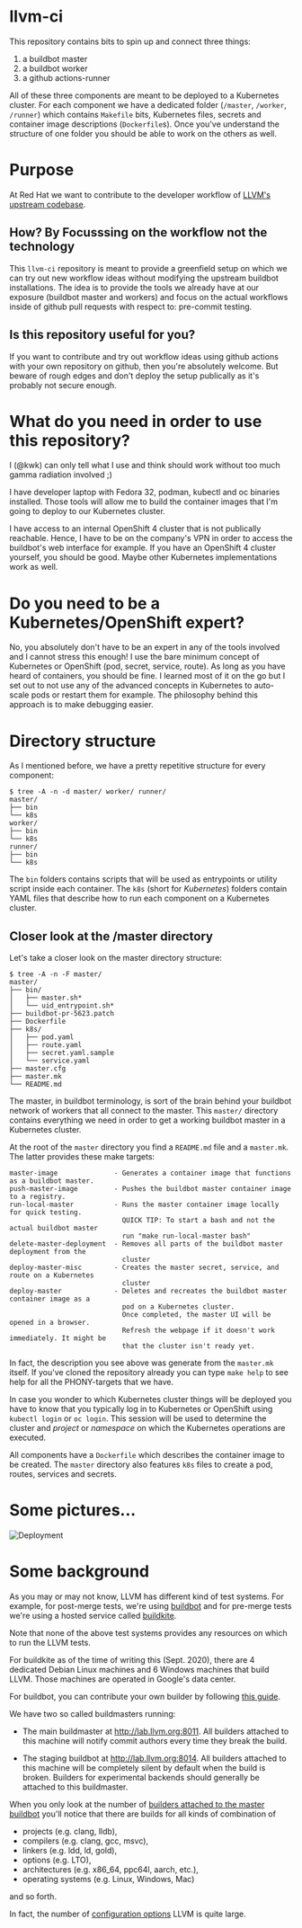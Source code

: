 # llvm-ci

This repository contains bits to spin up and connect three things:

1. a buildbot master
2. a buildbot worker
3. a github actions-runner

All of these three components are meant to be deployed to a Kubernetes cluster. For each component we have a dedicated folder (`/master`, `/worker`, `/runner`) which contains `Makefile` bits, Kubernetes files, secrets and container image descriptions (`Dockerfile`s). Once you've understand the structure of one folder you should be able to work on the others as well.

# Purpose

At Red Hat we want to contribute to the developer workflow of [LLVM's upstream codebase](https://github.com/llvm/llvm-project).

## How? By Focusssing on the workflow not the technology

This `llvm-ci` repository is meant to provide a greenfield setup on which we can try out new workflow ideas without modifying the upstream buildbot installations. The idea is to provide the tools we already have at our exposure (buildbot master and workers) and focus on the actual workflows inside of github pull requests with respect to: pre-commit testing.

## Is this repository useful for you?

If you want to contribute and try out workflow ideas using github actions with your own repository on github, then you're absolutely welcome. But beware of rough edges and don't deploy the setup publically as it's probably not secure enough.

# What do you need in order to use this repository?

I (@kwk) can only tell what I use and think should work without too much gamma radiation involved ;)

I have developer laptop with Fedora 32, podman, kubectl and oc binaries installed. Those tools will allow me to build the container images that I'm going to deploy to our Kubernetes cluster.

I have access to an internal OpenShift 4 cluster that is not publically reachable. Hence, I have to be on the company's VPN in order to access the buildbot's web interface for example.
If you have an OpenShift 4 cluster yourself, you should be good. Maybe other Kubernetes implementations work as well.

# Do you need to be a Kubernetes/OpenShift expert?

No, you absolutely don't have to be an expert in any of the tools involved and I cannot stress this enough! I use the bare minimum concept of Kubernetes or OpenShift (pod, secret, service, route). As long as you have heard of containers, you should be fine. I learned most of it on the go but I set out to not use any of the advanced concepts in Kubernetes to auto-scale pods or restart them for example. The philosophy behind this approach is to make debugging easier.

# Directory structure

As I mentioned before, we have a pretty repetitive structure for every component:

```
$ tree -A -n -d master/ worker/ runner/
master/
├── bin
└── k8s
worker/
├── bin
└── k8s
runner/
├── bin
└── k8s
```

The `bin` folders contains scripts that will be used as entrypoints or utility script inside each container. The `k8s` (short for *Kubernetes*) folders contain YAML files that describe how to run each component on a Kubernetes cluster.

## Closer look at the /master directory

Let's take a closer look on the master directory structure:

```
$ tree -A -n -F master/
master/
├── bin/
│   ├── master.sh*
│   └── uid_entrypoint.sh*
├── buildbot-pr-5623.patch
├── Dockerfile
├── k8s/
│   ├── pod.yaml
│   ├── route.yaml
│   ├── secret.yaml.sample
│   └── service.yaml
├── master.cfg
├── master.mk
└── README.md
```

The master, in buildbot terminology, is sort of the brain behind your buildbot network of workers that all connect to the master. This `master/` directory contains everything we need in order to get a working buildbot master in a Kubernetes cluster.

At the root of the `master` directory you find a `README.md` file and a `master.mk`. The latter provides these make targets:

```
master-image              - Generates a container image that functions as a buildbot master.
push-master-image         - Pushes the buildbot master container image to a registry.
run-local-master          - Runs the master container image locally for quick testing.
                            QUICK TIP: To start a bash and not the actual buildbot master 
                            run "make run-local-master bash"
delete-master-deployment  - Removes all parts of the buildbot master deployment from the 
                            cluster
deploy-master-misc        - Creates the master secret, service, and route on a Kubernetes 
                            cluster 
deploy-master             - Deletes and recreates the buildbot master container image as a 
                            pod on a Kubernetes cluster.
                            Once completed, the master UI will be opened in a browser. 
                            Refresh the webpage if it doesn't work immediately. It might be 
                            that the cluster isn't ready yet.
```

In fact, the description you see above was generate from the `master.mk` itself. If you've cloned the repository already you can type `make help` to see help for all the PHONY-targets that we have.

In case you wonder to which Kubernetes cluster things will be deployed you have to know that you typically log in to Kubernetes or OpenShift using `kubectl login` or `oc login`. This session will be used to determine the cluster and *project* or *namespace* on which the Kubernetes operations are executed.

All components have a `Dockerfile` which describes the container image to be created. The `master` directory also features `k8s` files to create a pod, routes, services and secrets.

# Some pictures...


![Deployment](http://www.plantuml.com/plantuml/proxy?idx=0&src=https://raw.githubusercontent.com/kwk/llvm-ci/trybot-setup/docs/images/master_www.puml&fmt=svg)

# Some background

As you may or may not know, LLVM has different kind of test systems.
For example, for post-merge tests, we're using [buildbot](https://llvm.org/docs/HowToAddABuilder.html)
and for pre-merge tests we're using a hosted service called
[buildkite](https://buildkite.com/llvm-project/premerge-checks).

Note that none of the above test systems provides any resources on which to
run the LLVM tests.

For buildkite as of the time of writing this (Sept. 2020), there are 4 dedicated
Debian Linux machines and 6 Windows machines that build LLVM. Those machines are
operated in Google's data center.

For buildbot, you can contribute your own builder by following
[this guide](https://llvm.org/docs/HowToAddABuilder.html).

We have two so called buildmasters running:

 * The main buildmaster at http://lab.llvm.org:8011. All builders attached to
   this machine will notify commit authors every time they break the build.

 * The staging buildbot at http://lab.llvm.org:8014. All builders attached to
   this machine will be completely silent by default when the build is broken.
   Builders for experimental backends should generally be attached to this
   buildmaster.

When you only look at the number of [builders attached to the master buildbot](http://lab.llvm.org:8011/builders)
you'll notice that there are builds for all kinds of combination of

 * projects (e.g. clang, lldb),
 * compilers (e.g. clang, gcc, msvc),
 * linkers (e.g. ldd, ld, gold),
 * options (e.g. LTO),
 * architectures (e.g. x86_64, ppc64l, aarch, etc.),
 * operating systems (e.g. Linux, Windows, Mac)

and so forth.

In fact, the number of [configuration options](https://llvm.org/docs/CMake.html#llvm-specific-variables)
LLVM is quite large.






